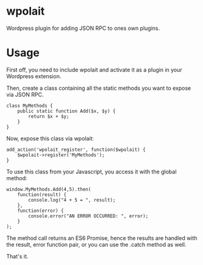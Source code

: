 # wpolait
Wordpress plugin for adding JSON RPC to ones own plugins.

# Usage
First off, you need to include wpolait and activate it as a plugin in your Wordpress extension.

Then, create a class containing all the static methods you want to expose via JSON RPC.


	class MyMethods {
		public static function Add($x, $y) {
			return $x + $y;
		}
	}

Now, expose this class via wpolait:

	add_action('wpolait_register', function($wpolait) {
		$wpolait->register('MyMethods');
	}

To use this class from your Javascript, you access it with the global method:

	window.MyMethods.Add(4,5).then(
		function(result) {
			console.log("4 + 5 = ", result);
		}, 
		function(error) {
			console.error("AN ERROR OCCURRED: ", error);
		}
	);

The method call returns an ES6 Promise, hence the results are handled with the result, error function pair, or you can use the .catch method as well.

That's it.

